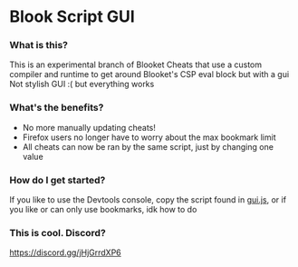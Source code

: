 # Blook Script GUI

### What is this?
This is an experimental branch of Blooket Cheats that use a custom compiler and runtime to get around Blooket's CSP eval block but with a gui
Not stylish GUI :( but everything works 



### What's the benefits?
* No more manually updating cheats!
* Firefox users no longer have to worry about the max bookmark limit
* All cheats can now be ran by the same script, just by changing one value

### How do I get started?
If you like to use the Devtools console, copy the script found in [gui.js](/gui.js), or if you like or can only use bookmarks, idk how to do




### This is cool. Discord?
https://discord.gg/jHjGrrdXP6
